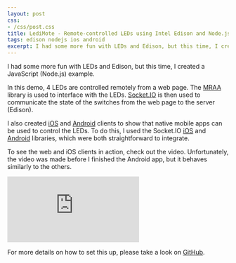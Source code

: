 ```yaml
---
layout: post
css:
- /css/post.css
title: LediMote - Remote-controlled LEDs using Intel Edison and Node.js
tags: edison nodejs ios android
excerpt: I had some more fun with LEDs and Edison, but this time, I created a JavaScript (Node.js) example....
---
```


I had some more fun with LEDs and Edison, but this time, I created a JavaScript (Node.js) example.

In this demo, 4 LEDs are controlled remotely from a web page. The [MRAA](https://github.com/intel-iot-devkit/mraa) library is used to interface with the LEDs. [Socket.IO](http://socket.io) is then used to communicate the state of the switches from the web page to the server (Edison).

I also created [iOS](https://github.com/drejkim/LediMoteiOS) and [Android](https://github.com/drejkim/LediMoteAndroid) clients to show that native mobile apps can be used to control the LEDs. To do this, I used the Socket.IO [iOS](http://socket.io/blog/socket-io-on-ios/) and [Android](http://socket.io/blog/native-socket-io-and-android/) libraries, which were both straightforward to integrate.

To see the web and iOS clients in action, check out the video. Unfortunately, the video was made before I finished the Android app, but it behaves similarly to the others.

<div class="embed-responsive embed-responsive-16by9 extra-margin-20">
  <iframe class="embed-responsive-item" src="https://www.youtube.com/embed/i61g4aYkrI0" frameborder="0" allowfullscreen=""></iframe>
</div>

For more details on how to set this up, please take a look on [GitHub](https://github.com/drejkim/LediMote).
